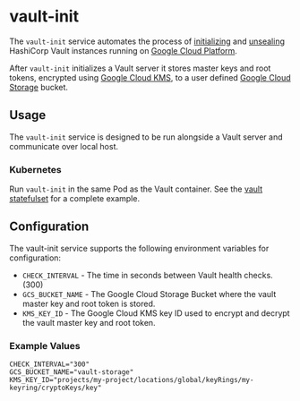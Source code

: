 # vault-init

The `vault-init` service automates the process of [initializing](https://www.vaultproject.io/docs/commands/operator/init.html) and [unsealing](https://www.vaultproject.io/docs/concepts/seal.html#unsealing) HashiCorp Vault instances running on [Google Cloud Platform](https://cloud.google.com).

After `vault-init` initializes a Vault server it stores master keys and root tokens, encrypted using [Google Cloud KMS](https://cloud.google.com/kms), to a user defined [Google Cloud Storage](https://cloud.google.com/storage) bucket.

## Usage

The `vault-init` service is designed to be run alongside a Vault server and communicate over local host.

### Kubernetes

Run `vault-init` in the same Pod as the Vault container. See the [vault statefulset](statefulset.yaml) for a complete example.

## Configuration

The vault-init service supports the following environment variables for configuration:

* `CHECK_INTERVAL` - The time in seconds between Vault health checks. (300)
* `GCS_BUCKET_NAME` - The Google Cloud Storage Bucket where the vault master key and root token is stored. 
* `KMS_KEY_ID` - The Google Cloud KMS key ID used to encrypt and decrypt the vault master key and root token.

### Example Values

```
CHECK_INTERVAL="300"
GCS_BUCKET_NAME="vault-storage"
KMS_KEY_ID="projects/my-project/locations/global/keyRings/my-keyring/cryptoKeys/key"
```
